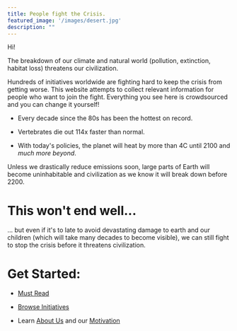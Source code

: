 ```yaml
---
title: People fight the Crisis.
featured_image: '/images/desert.jpg'
description: ""
---
```


Hi!

The breakdown of our climate and natural world (pollution, extinction, habitat loss) threatens our civilization.

Hundreds of initiatives worldwide are fighting hard to keep the crisis from getting worse.
This website attempts to collect relevant information for people who want to join the fight.
Everything you see here is crowdsourced and you can change it yourself!

* Every decade since the 80s has been the hottest on record.

* Vertebrates die out 114x faster than normal.

* With today's policies, the planet will heat by more than 4C until 2100 and _much more beyond_.

Unless we drastically reduce emissions soon, large parts of Earth will become uninhabitable and civilization as we know it will break down before 2200.

# This won't end well...

... but even if it's to late to avoid devastating damage to earth and our children (which will take many decades to become visible), we can still fight to stop the crisis before it threatens civilization.

# Get Started:

* [Must Read](must-read)

* [Browse Initiatives](initiatives)

* Learn [About Us](about-us) and our [Motivation](motivation)